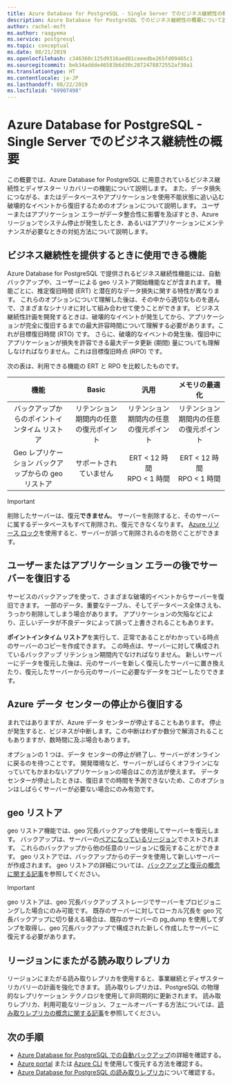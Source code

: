 ```yaml
---
title: Azure Database for PostgreSQL - Single Server でのビジネス継続性の概要
description: Azure Database for PostgreSQL でのビジネス継続性の概要について説明します。
author: rachel-msft
ms.author: raagyema
ms.service: postgresql
ms.topic: conceptual
ms.date: 08/21/2019
ms.openlocfilehash: c346360c125d9316aed81ceeedbe265fd09465c1
ms.sourcegitcommit: beb34addde46583b6d30c2872478872552af30a1
ms.translationtype: HT
ms.contentlocale: ja-JP
ms.lasthandoff: 08/22/2019
ms.locfileid: "69907498"
---
```

# <a name="overview-of-business-continuity-with-azure-database-for-postgresql---single-server"></a>Azure Database for PostgreSQL - Single Server でのビジネス継続性の概要

この概要では、Azure Database for PostgreSQL に用意されているビジネス継続性とディザスター リカバリーの機能について説明します。 また、データ損失につながる、またはデータベースやアプリケーションを使用不能状態に追い込む破壊的なイベントから復旧するためのオプションについて説明します。 ユーザーまたはアプリケーション エラーがデータ整合性に影響を及ぼすとき、Azure リージョンでシステム停止が発生したとき、あるいはアプリケーションにメンテナンスが必要なときの対処方法について説明します。

## <a name="features-that-you-can-use-to-provide-business-continuity"></a>ビジネス継続性を提供するときに使用できる機能

Azure Database for PostgreSQL で提供されるビジネス継続性機能には、自動バックアップや、ユーザーによる geo リストア開始機能などが含まれます。 機能ごとに、推定復旧時間 (ERT) と潜在的なデータ損失に関する特性が異なります。 これらのオプションについて理解した後は、その中から適切なものを選んで、さまざまなシナリオに対して組み合わせて使うことができます。 ビジネス継続性計画を開発するときは、破壊的なイベントが発生してから、アプリケーションが完全に復旧するまでの最大許容時間について理解する必要があります。これが目標復旧時間 (RTO) です。 さらに、破壊的なイベントの発生後、復旧中にアプリケーションが損失を許容できる最大データ更新 (期間) 量についても理解しなければなりません。これは目標復旧時点 (RPO) です。

次の表は、利用できる機能の ERT と RPO を比較したものです。

| **機能** | **Basic** | **汎用** | **メモリの最適化** |
| :------------: | :-------: | :-----------------: | :------------------: |
| バックアップからのポイントインタイム リストア | リテンション期間内の任意の復元ポイント | リテンション期間内の任意の復元ポイント | リテンション期間内の任意の復元ポイント |
| Geo レプリケーション バックアップからの geo リストア | サポートされていません | ERT < 12 時間<br/>RPO < 1 時間 | ERT < 12 時間<br/>RPO < 1 時間 |

> [!IMPORTANT]
> 削除したサーバーは、復元**できません**。 サーバーを削除すると、そのサーバーに属するデータベースもすべて削除され、復元できなくなります。 [Azure リソース ロック](../azure-resource-manager/resource-group-lock-resources.md)を使用すると、サーバーが誤って削除されるのを防ぐことができます。

## <a name="recover-a-server-after-a-user-or-application-error"></a>ユーザーまたはアプリケーション エラーの後でサーバーを復旧する

サービスのバックアップを使って、さまざまな破壊的イベントからサーバーを復旧できます。 一部のデータ、重要なテーブル、そしてデータベース全体さえも、うっかり削除してしまう場合があります。 アプリケーションの欠陥などにより、正しいデータが不良データによって誤って上書きされることもあります。

**ポイントインタイム リストア**を実行して、正常であることがわかっている時点のサーバーのコピーを作成できます。 この時点は、サーバーに対して構成されているバックアップ リテンション期間内でなければなりません。 新しいサーバーにデータを復元した後は、元のサーバーを新しく復元したサーバーに置き換えたり、復元したサーバーから元のサーバーに必要なデータをコピーしたりできます。

## <a name="recover-from-an-azure-data-center-outage"></a>Azure データ センターの停止から復旧する

まれではありますが、Azure データ センターが停止することもあります。 停止が発生すると、ビジネスが中断します。この中断はわずか数分で解消されることもありますが、数時間に及ぶ場合もあります。

オプションの 1 つは、データ センターの停止が終了し、サーバーがオンラインに戻るのを待つことです。 開発環境など、サーバーがしばらくオフラインになっていてもかまわないアプリケーションの場合はこの方法が使えます。 データ センターが停止したときは、復旧までの時間を予測できないため、このオプションはしばらくサーバーが必要ない場合にのみ有効です。

## <a name="geo-restore"></a>geo リストア

geo リストア機能では、geo 冗長バックアップを使用してサーバーを復元します。 バックアップは、サーバーの[ペアになっているリージョン](../best-practices-availability-paired-regions.md)でホストされます。 これらのバックアップから他の任意のリージョンに復元することができます。 geo リストアでは、バックアップからのデータを使用して新しいサーバーが作成されます。 geo リストアの詳細については、[バックアップと復元の概念に関する記事](concepts-backup.md)を参照してください。

> [!IMPORTANT]
> geo リストアは、geo 冗長バックアップ ストレージでサーバーをプロビジョニングした場合にのみ可能です。 既存のサーバーに対してローカル冗長を geo 冗長バックアップに切り替える場合は、既存のサーバーの pg_dump を使用してダンプを取得し、geo 冗長バックアップで構成された新しく作成したサーバーに復元する必要があります。

## <a name="cross-region-read-replicas"></a>リージョンにまたがる読み取りレプリカ
リージョンにまたがる読み取りレプリカを使用すると、事業継続とディザスター リカバリーの計画を強化できます。 読み取りレプリカは、PostgreSQL の物理的なレプリケーション テクノロジを使用して非同期的に更新されます。 読み取りレプリカ、利用可能なリージョン、フェールオーバーする方法については、[読み取りレプリカの概念に関する記事](concepts-read-replicas.md)を参照してください。 

## <a name="next-steps"></a>次の手順
- [Azure Database for PostgreSQL での自動バックアップ](concepts-backup.md)の詳細を確認する。 
- [Azure portal](howto-restore-server-portal.md) または [Azure CLI](howto-restore-server-cli.md) を使用して復元する方法を確認する。
- [Azure Database for PostgreSQL の読み取りレプリカ](concepts-read-replicas.md)について確認する。